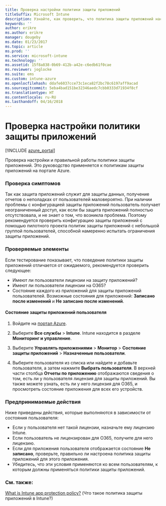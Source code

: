 ```yaml
---
title: Проверка настройки политики защиты приложений
titleSuffix: Microsoft Intune
description: Узнайте, как проверить, что политика защиты приложений настроена и работает правильно.
keywords: ''
author: erikre
ms.author: erikre
manager: dougeby
ms.date: 01/23/2017
ms.topic: article
ms.prod: ''
ms.service: microsoft-intune
ms.technology: ''
ms.assetid: 15f8a838-0b69-412b-a42e-c6edb61f0cae
ms.reviewer: joglocke
ms.suite: ems
ms.custom: intune-azure
ms.openlocfilehash: ddafe6037cce73c1eca82f2bc78c6197aff9acad
ms.sourcegitcommit: 5eba4bad151be32346aedc7cbb0333d71934f8cf
ms.translationtype: HT
ms.contentlocale: ru-RU
ms.lasthandoff: 04/16/2018
---
```

# <a name="how-to-validate-your-app-protection-policy-setup"></a>Проверка настройки политики защиты приложений

[!INCLUDE [azure_portal](./includes/azure_portal.md)]

Проверка настройки и правильной работы политики защиты приложений. Это руководство применяется к политикам защиты приложений на портале Azure.

### <a name="checking-for-symptoms"></a>Проверка симптомов
Так как защита приложений служит для защиты данных, получение отчетов о неполадках от пользователей маловероятно. При наличии проблемы с конфигурацией защиты приложений пользователь получает неограниченный доступ, как если бы защита приложений полностью отсутствовала, и не знает о том, что возникла проблема. Поэтому рекомендуется проверить конфигурацию защиты приложений с помощью пилотного проекта политик защиты приложений с небольшой группой пользователей, способной намеренно испытать ограничения защиты приложений.


### <a name="what-to-check"></a>Проверяемые элементы

Если тестирование показывает, что поведение политики защиты приложений отличается от ожидаемого, рекомендуется проверить следующее:

- Имеют ли пользователи лицензии на защиту приложений?
- Имеют ли пользователи лицензии на O365?
- Состояние каждого из приложений для защиты приложений пользователей. Возможные состояния для приложений: **Записано после изменений** и **Не записано после изменений**.

#### <a name="user-app-protection-status"></a>Состояние защиты приложений пользователя
1. Войдите на [портал Azure](https://portal.azure.com).
2. Выберите **Все службы** > **Intune**. Intune находится в разделе **Мониторинг и управление**.
1. Выберите **Управлять приложениями** > **Монитор** >  **Состояние защиты приложений** > **Назначенные пользователи**.

2. Выберите пользователя из списка или найдите и добавьте пользователя, а затем нажмите **Выбрать пользователя**. В верхней части столбца **Отчеты по приложению** отображаются сведения о том, есть ли у пользователя лицензия для защиты приложений. Вы также можете узнать, есть ли у него лицензия для O365, и просмотреть состояние приложения для всех его устройств.



### <a name="what-to-do"></a>Предпринимаемые действия
Ниже приведены действия, которые выполняются в зависимости от состояния пользователя:

- Если у пользователя нет такой лицензии, назначьте ему лицензию Intune.
- Если пользователь не лицензирован для O365, получите для него лицензию.
- Если для приложения пользователя отображается состояние **Не записано**, проверьте, правильно ли настроена политика защиты приложений для этого приложения.
- Убедитесь, что эти условия применяются ко всем пользователям, к которым должны применяться политики защиты приложений.

### <a name="see-also"></a>См. также:

[What is Intune app protection policy?](app-protection-policies.md) (Что такое политика защиты приложений в Intune?)
